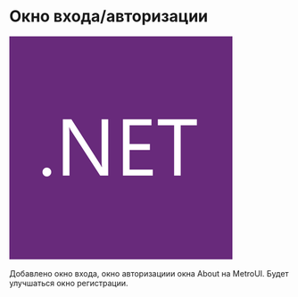 # Окно входа/авторизации

![A cute kitten](https://github.com/I2etr0/login_window_with_registration/blob/master/m-l0zk6vj1lpx2zahsuzeuv3i8a.png?style=centerme)


Добавлено окно входа, окно авторизациии окна About на MetroUI.
Будет улучшаться окно регистрации.
